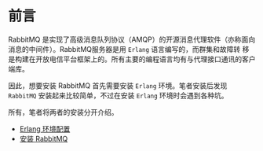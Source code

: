 # 前言

RabbitMQ 是实现了高级消息队列协议（AMQP）的开源消息代理软件（亦称面向消息的中间件）。RabbitMQ服务器是用 `Erlang` 语言编写的，而群集和故障转
移是构建在开放电信平台框架上的。所有主要的编程语言均有与代理接口通讯的客户端库。

因此，想要安装 RabbitMQ 首先需要安装 `Erlang` 环境。笔者安装后发现 `RabbitMQ` 安装起来比较简单，不过在安装 `Erlang` 环境时会遇到各种坑。

所有，笔者将两者的安装分开介绍。

+ [Erlang 环境配置](./erlang-install.md)
+ [安装 RabbitMQ](./rabbitmq-install.md)